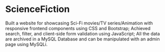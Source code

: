 # ScienceFiction
Built a website for showcasing Sci-Fi movies/TV series/Animation with responsive frontend components using CSS and Bootstrap;
Achieved search, filter, and client-side form validation using JavaScript;
All the data are archived in a MySQL Database and can be manipulated with an admin page using MySQLi.

